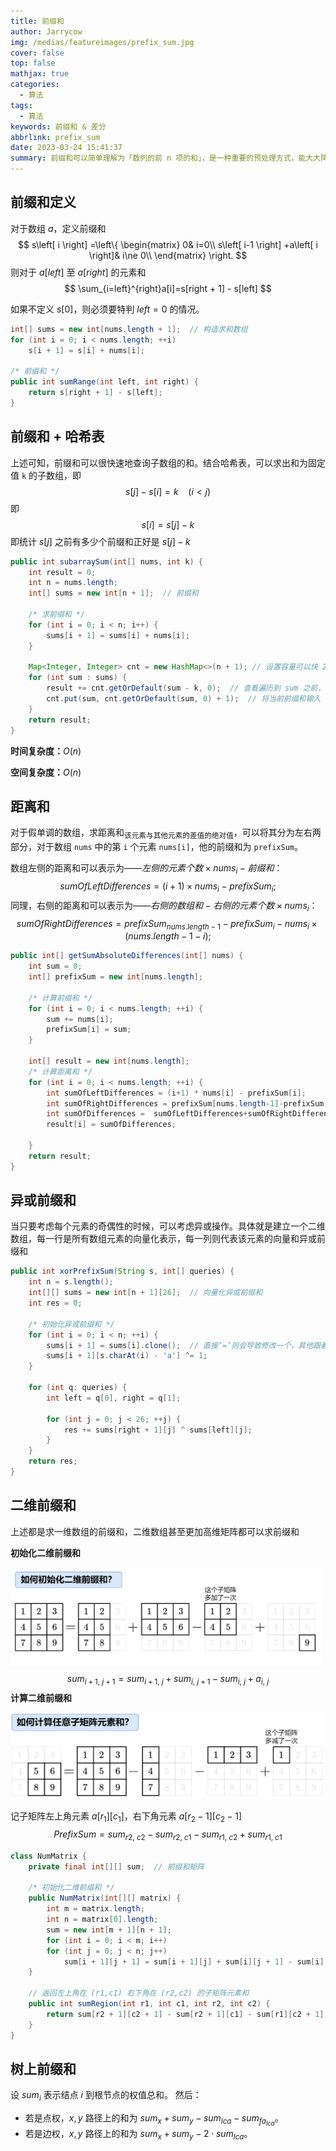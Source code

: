 ```yaml
---
title: 前缀和
author: Jarrycow
img: /medias/featureimages/prefix_sum.jpg
cover: false
top: false
mathjax: true
categories:
  - 算法
tags:
  - 算法
keywords: 前缀和 & 差分
abbrlink: prefix_sum
date: 2023-03-24 15:41:37
summary: 前缀和可以简单理解为「数列的前 n 项的和」，是一种重要的预处理方式，能大大降低查询的时间复杂度
---
```

<!--more-->



## 前缀和定义

对于数组 $a$，定义前缀和 
$$
s\left[ i \right] =\left\{ \begin{matrix}
	0&		i=0\\
	s\left[ i-1 \right] +a\left[ i \right]&		i\ne 0\\
\end{matrix} \right. 
$$
则对于 $a\left[left\right]$ 至 $a\left[right\right]$ 的元素和
$$
\sum_{i=left}^{right}a[i]=s[right + 1] - s[left]
$$


如果不定义 $s\left[0\right]$，则必须要特判 $left=0$ 的情况。

```java
int[] sums = new int[nums.length + 1];  // 构造求和数组
for (int i = 0; i < nums.length; ++i) 
    s[i + 1] = s[i] + nums[i];

/* 前缀和 */
public int sumRange(int left, int right) {
    return s[right + 1] - s[left];
}
```

## 前缀和 + 哈希表

上述可知，前缀和可以很快速地查询子数组的和。结合哈希表，可以求出和为固定值 `k` 的子数组，即
$$
s[j]-s[i]=k\ \ \ \ \left(i<j\right)
$$
即
$$
s[i] = s[j] - k
$$
即统计 $s[j]$ 之前有多少个前缀和正好是 $s[j] - k$

```java
public int subarraySum(int[] nums, int k) {
    int result = 0;
    int n = nums.length;
    int[] sums = new int[n + 1];  // 前缀和
    
    /* 求前缀和 */
    for (int i = 0; i < n; i++) {  
        sums[i + 1] = sums[i] + nums[i];
    }

    Map<Integer, Integer> cnt = new HashMap<>(n + 1); // 设置容量可以快 2ms
    for (int sum : sums) {
        result += cnt.getOrDefault(sum - k, 0);  // 查看遍历到 sum 之前，有多少 sum - k 的前缀和
        cnt.put(sum, cnt.getOrDefault(sum, 0) + 1);  // 将当前前缀和输入
    }
    return result;
}
```

**时间复杂度：**$O\left(n\right)$

**空间复杂度：**$O\left(n\right)$

## 距离和

对于假单调的数组，求距离和<sub>该元素与其他元素的差值的绝对值</sub>，可以将其分为左右两部分，对于数组 `nums` 中的第 `i` 个元素 `nums[i]`，他的前缀和为 `prefixSum`。

数组左侧的距离和可以表示为——$左侧的元素个数\times nums_i-前缀和$：
$$
sumOfLeftDifferences = (i + 1) \times nums_i - prefixSum_i;
$$
同理，右侧的距离和可以表示为——$右侧的数组和-右侧的元素个数\times nums_i$：
$$
sumOfRightDifferences = prefixSum_{nums.length - 1} - prefixSum_i - nums_i \times (nums.length - 1 - i);
$$

```java
public int[] getSumAbsoluteDifferences(int[] nums) {
    int sum = 0;
    int[] prefixSum = new int[nums.length];

    /* 计算前缀和 */
    for (int i = 0; i < nums.length; ++i) {
        sum += nums[i];
        prefixSum[i] = sum;
    }

    int[] result = new int[nums.length];
    /* 计算距离和 */
    for (int i = 0; i < nums.length; ++i) {
        int sumOfLeftDifferences = (i+1) * nums[i] - prefixSum[i]; 
        int sumOfRightDifferences = prefixSum[nums.length-1]-prefixSum[i]-nums[i]*(nums.length-1-i);
        int sumOfDifferences =  sumOfLeftDifferences+sumOfRightDifferences;
        result[i] = sumOfDifferences;

    }
    return result;
}
```

## 异或前缀和

当只要考虑每个元素的奇偶性的时候，可以考虑异或操作。具体就是建立一个二维数组，每一行是所有数组元素的向量化表示，每一列则代表该元素的向量和异或前缀和

```java
public int xorPrefixSum(String s, int[] queries) {
    int n = s.length();
    int[][] sums = new int[n + 1][26];  // 向量化异或前缀和
    int res = 0;

    /* 初始化异或前缀和 */
    for (int i = 0; i < n; ++i) {
        sums[i + 1] = sums[i].clone();  // 直接‘=’则会导致修改一个，其他跟着修改
        sums[i + 1][s.charAt(i) - 'a'] ^= 1;
    }

    for (int q: queries) {
        int left = q[0], right = q[1];
            
        for (int j = 0; j < 26; ++j) {
            res += sums[right + 1][j] ^ sums[left][j];
        }
    }
    return res;
}
```

## 二维前缀和

上述都是求一维数组的前缀和，二维数组甚至更加高维矩阵都可以求前缀和

**初始化二维前缀和**

![](https://raw.githubusercontent.com/Jarrycow/picHost/main/JavaWeb/initmatrixPrefixSum.png)
$$
sum_{{i + 1},\ {j + 1}}=sum_{{i + 1},\ {j}}+sum_{{i},\ {j + 1}}-sum_{{i},\ {j}}+a_{i,\ j}
$$
**计算二维前缀和**

![](https://raw.githubusercontent.com/Jarrycow/picHost/main/JavaWeb/matrixPrefixSum.png)

记子矩阵左上角元素 $a\left[r_1\right][c_1]$，右下角元素 $a\left[r_2-1\right][c_2-1]$
$$
PrefixSum=sum_{r2,\ c2}-sum_{r2,\ c1}-sum_{r1,\ c2}+sum_{r1,\ c1}
$$

```java
class NumMatrix {
    private final int[][] sum;  // 前缀和矩阵

    /* 初始化二维前缀和 */
    public NumMatrix(int[][] matrix) {
        int m = matrix.length;
        int n = matrix[0].length;
        sum = new int[m + 1][n + 1];
        for (int i = 0; i < m; i++) 
        for (int j = 0; j < n; j++) 
            sum[i + 1][j + 1] = sum[i + 1][j] + sum[i][j + 1] - sum[i][j] + matrix[i][j];
    }

    // 返回左上角在 (r1,c1) 右下角在 (r2,c2) 的子矩阵元素和
    public int sumRegion(int r1, int c1, int r2, int c2) {
        return sum[r2 + 1][c2 + 1] - sum[r2 + 1][c1] - sum[r1][c2 + 1] + sum[r1][c1];
    }
}
```




## 树上前缀和

设 $\textit{sum}_i$ 表示结点 $i$ 到根节点的权值总和。
然后：

- 若是点权，$x,y$ 路径上的和为 $\textit{sum}_x + \textit{sum}_y - \textit{sum}_\textit{lca} - \textit{sum}_{\textit{fa}_\textit{lca}}$。
- 若是边权，$x,y$ 路径上的和为 $\textit{sum}_x + \textit{sum}_y - 2\cdot\textit{sum}_{lca}$。
